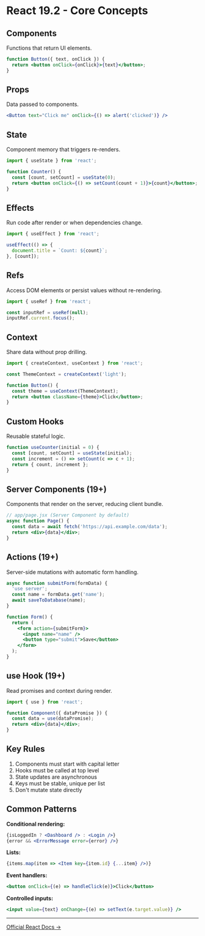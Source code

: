 # React 19.2 - Core Concepts

## Components

Functions that return UI elements.

```jsx
function Button({ text, onClick }) {
  return <button onClick={onClick}>{text}</button>;
}
```

## Props

Data passed to components.

```jsx
<Button text="Click me" onClick={() => alert('clicked')} />
```

## State

Component memory that triggers re-renders.

```jsx
import { useState } from 'react';

function Counter() {
  const [count, setCount] = useState(0);
  return <button onClick={() => setCount(count + 1)}>{count}</button>;
}
```

## Effects

Run code after render or when dependencies change.

```jsx
import { useEffect } from 'react';

useEffect(() => {
  document.title = `Count: ${count}`;
}, [count]);
```

## Refs

Access DOM elements or persist values without re-rendering.

```jsx
import { useRef } from 'react';

const inputRef = useRef(null);
inputRef.current.focus();
```

## Context

Share data without prop drilling.

```jsx
import { createContext, useContext } from 'react';

const ThemeContext = createContext('light');

function Button() {
  const theme = useContext(ThemeContext);
  return <button className={theme}>Click</button>;
}
```

## Custom Hooks

Reusable stateful logic.

```jsx
function useCounter(initial = 0) {
  const [count, setCount] = useState(initial);
  const increment = () => setCount(c => c + 1);
  return { count, increment };
}
```

## Server Components (19+)

Components that render on the server, reducing client bundle.

```jsx
// app/page.jsx (Server Component by default)
async function Page() {
  const data = await fetch('https://api.example.com/data');
  return <div>{data}</div>;
}
```

## Actions (19+)

Server-side mutations with automatic form handling.

```jsx
async function submitForm(formData) {
  'use server';
  const name = formData.get('name');
  await saveToDatabase(name);
}

function Form() {
  return (
    <form action={submitForm}>
      <input name="name" />
      <button type="submit">Save</button>
    </form>
  );
}
```

## use Hook (19+)

Read promises and context during render.

```jsx
import { use } from 'react';

function Component({ dataPromise }) {
  const data = use(dataPromise);
  return <div>{data}</div>;
}
```

## Key Rules

1. Components must start with capital letter
2. Hooks must be called at top level
3. State updates are asynchronous
4. Keys must be stable, unique per list
5. Don't mutate state directly

## Common Patterns

**Conditional rendering:**
```jsx
{isLoggedIn ? <Dashboard /> : <Login />}
{error && <ErrorMessage error={error} />}
```

**Lists:**
```jsx
{items.map(item => <Item key={item.id} {...item} />)}
```

**Event handlers:**
```jsx
<button onClick={(e) => handleClick(e)}>Click</button>
```

**Controlled inputs:**
```jsx
<input value={text} onChange={(e) => setText(e.target.value)} />
```

---

[Official React Docs →](https://react.dev/)
